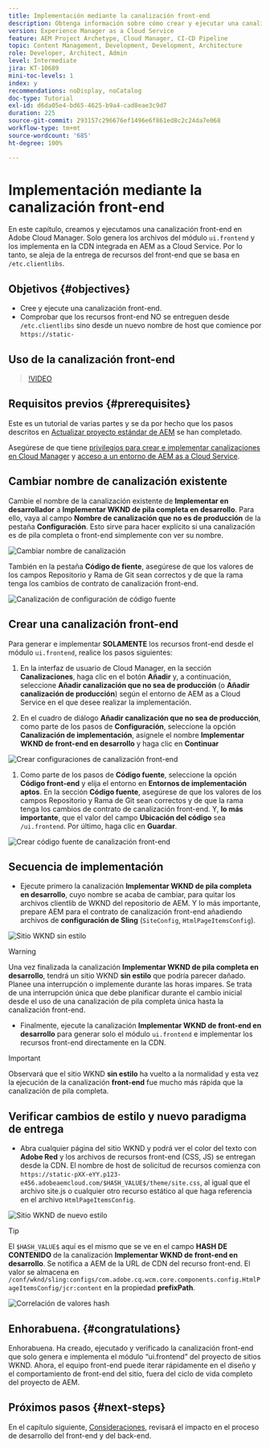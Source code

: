 ```yaml
---
title: Implementación mediante la canalización front-end
description: Obtenga información sobre cómo crear y ejecutar una canalización front-end que genere recursos front-end se implemente en la CDN integrada en AEM as a Cloud Service.
version: Experience Manager as a Cloud Service
feature: AEM Project Archetype, Cloud Manager, CI-CD Pipeline
topic: Content Management, Development, Development, Architecture
role: Developer, Architect, Admin
level: Intermediate
jira: KT-10689
mini-toc-levels: 1
index: y
recommendations: noDisplay, noCatalog
doc-type: Tutorial
exl-id: d6da05e4-bd65-4625-b9a4-cad8eae3c9d7
duration: 225
source-git-commit: 293157c296676ef1496e6f861ed8c2c24da7e068
workflow-type: tm+mt
source-wordcount: '685'
ht-degree: 100%

---
```


# Implementación mediante la canalización front-end

En este capítulo, creamos y ejecutamos una canalización front-end en Adobe Cloud Manager. Solo genera los archivos del módulo `ui.frontend` y los implementa en la CDN integrada en AEM as a Cloud Service. Por lo tanto, se aleja de la entrega de recursos del front-end que se basa en `/etc.clientlibs`.


## Objetivos {#objectives}

* Cree y ejecute una canalización front-end.
* Comprobar que los recursos front-end NO se entreguen desde `/etc.clientlibs` sino desde un nuevo nombre de host que comience por `https://static-`

## Uso de la canalización front-end

>[!VIDEO](https://video.tv.adobe.com/v/3409420?quality=12&learn=on)

## Requisitos previos {#prerequisites}

Este es un tutorial de varias partes y se da por hecho que los pasos descritos en [Actualizar proyecto estándar de AEM](./update-project.md) se han completado.

Asegúrese de que tiene [privilegios para crear e implementar canalizaciones en Cloud Manager](https://experienceleague.adobe.com/docs/experience-manager-cloud-manager/content/requirements/users-and-roles.html?lang=es#role-definitions) y [acceso a un entorno de AEM as a Cloud Service](https://experienceleague.adobe.com/docs/experience-manager-cloud-service/content/implementing/using-cloud-manager/manage-environments.html?lang=es).

## Cambiar nombre de canalización existente

Cambie el nombre de la canalización existente de __Implementar en desarrollador__ a __Implementar WKND de pila completa en desarrollo__. Para ello, vaya al campo __Nombre de canalización que no es de producción__ de la pestaña __Configuración__. Esto sirve para hacer explícito si una canalización es de pila completa o front-end simplemente con ver su nombre.

![Cambiar nombre de canalización](assets/fullstack-wknd-deploy-dev-pipeline.png)


También en la pestaña __Código de fiente__, asegúrese de que los valores de los campos Repositorio y Rama de Git sean correctos y de que la rama tenga los cambios de contrato de canalización front-end.

![Canalización de configuración de código fuente](assets/fullstack-wknd-source-code-config.png)


## Crear una canalización front-end

Para generar e implementar __SOLAMENTE__ los recursos front-end desde el módulo `ui.frontend`, realice los pasos siguientes:

1. En la interfaz de usuario de Cloud Manager, en la sección __Canalizaciones__, haga clic en el botón __Añadir__ y, a continuación, seleccione __Añadir canalización que no sea de producción__ (o __Añadir canalización de producción__) según el entorno de AEM as a Cloud Service en el que desee realizar la implementación.

1. En el cuadro de diálogo __Añadir canalización que no sea de producción__, como parte de los pasos de __Configuración__, seleccione la opción __Canalización de implementación__, asígnele el nombre __Implementar WKND de front-end en desarrollo__ y haga clic en __Continuar__

![Crear configuraciones de canalización front-end](assets/create-frontend-pipeline-configs.png)

1. Como parte de los pasos de __Código fuente__, seleccione la opción __Código front-end__ y elija el entorno en __Entornos de implementación aptos__. En la sección __Código fuente__, asegúrese de que los valores de los campos Repositorio y Rama de Git sean correctos y de que la rama tenga los cambios de contrato de canalización front-end.
Y, __lo más importante__, que el valor del campo __Ubicación del código__ sea `/ui.frontend`. Por último, haga clic en __Guardar__.

![Crear código fuente de canalización front-end](assets/create-frontend-pipeline-source-code.png)


## Secuencia de implementación

* Ejecute primero la canalización __Implementar WKND de pila completa en desarrollo__, cuyo nombre se acaba de cambiar, para quitar los archivos clientlib de WKND del repositorio de AEM. Y lo más importante, prepare AEM para el contrato de canalización front-end añadiendo archivos de __configuración de Sling__ (`SiteConfig`, `HtmlPageItemsConfig`).

![Sitio WKND sin estilo](assets/unstyled-wknd-site.png)

>[!WARNING]
>
>Una vez finalizada la canalización __Implementar WKND de pila completa en desarrollo__, tendrá un sitio WKND __sin estilo__ que podría parecer dañado. Planee una interrupción o implemente durante las horas impares. Se trata de una interrupción única que debe planificar durante el cambio inicial desde el uso de una canalización de pila completa única hasta la canalización front-end.


* Finalmente, ejecute la canalización __Implementar WKND de front-end en desarrollo__ para generar solo el módulo `ui.frontend` e implementar los recursos front-end directamente en la CDN.

>[!IMPORTANT]
>
>Observará que el sitio WKND __sin estilo__ ha vuelto a la normalidad y esta vez la ejecución de la canalización __front-end__ fue mucho más rápida que la canalización de pila completa.

## Verificar cambios de estilo y nuevo paradigma de entrega

* Abra cualquier página del sitio WKND y podrá ver el color del texto con __Adobe Red__ y los archivos de recursos front-end (CSS, JS) se entregan desde la CDN. El nombre de host de solicitud de recursos comienza con `https://static-pXX-eYY.p123-e456.adobeaemcloud.com/$HASH_VALUE$/theme/site.css`, al igual que el archivo site.js o cualquier otro recurso estático al que haga referencia en el archivo `HtmlPageItemsConfig`.


![Sitio WKND de nuevo estilo](assets/newly-styled-wknd-site.png)



>[!TIP]
>
>El `$HASH_VALUE$` aquí es el mismo que se ve en el campo __HASH DE CONTENIDO__ de la canalización __Implementar WKND de front-end en desarrollo__. Se notifica a AEM de la URL de CDN del recurso front-end. El valor se almacena en `/conf/wknd/sling:configs/com.adobe.cq.wcm.core.components.config.HtmlPageItemsConfig/jcr:content` en la propiedad __prefixPath__.


![Correlación de valores hash](assets/hash-value-correlartion.png)



## Enhorabuena. {#congratulations}

Enhorabuena. Ha creado, ejecutado y verificado la canalización front-end que solo genera e implementa el módulo “ui.frontend” del proyecto de sitios WKND. Ahora, el equipo front-end puede iterar rápidamente en el diseño y el comportamiento de front-end del sitio, fuera del ciclo de vida completo del proyecto de AEM.

## Próximos pasos {#next-steps}

En el capítulo siguiente, [Consideraciones](considerations.md), revisará el impacto en el proceso de desarrollo del front-end y del back-end.

